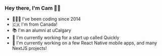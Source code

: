 ### Hey there, I'm Cam 👋🏻

- 👨🏻‍💻 I've been coding since 2014
- 🇨🇦 I'm from Canada!
- 📚 I'm an alumni at uCalgary
- 🏢 I'm currently working for a start up called Quickly
- 🔭 I'm currently working on a few React Native mobile apps, and many NextJS projects!

